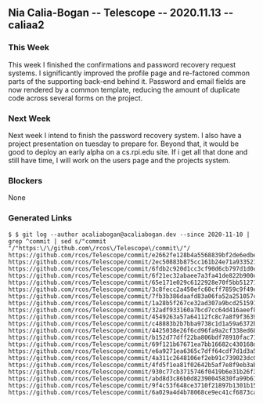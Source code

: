 ## Nia Calia-Bogan -- Telescope -- 2020.11.13 -- caliaa2

### This Week

This week I finished the confirmations and password recovery request systems. I significantly improved the profile page and re-factored common parts of the supporting back-end behind it. Password and email fields are now rendered by a common template, reducing the amount of duplicate code across several forms on the project.

### Next Week

Next week I intend to finish the password recovery system. I also have a project presentation on tuesday to prepare for. Beyond that, it would be good to deploy an early alpha on a cs.rpi.edu site. If i get all that done and still have time, I will work on the users page and the projects system. 

### Blockers

None 

### Generated Links

```shell
$ $ git log --author acaliabogan@acaliabogan.dev --since 2020-11-10 | grep ^commit | sed s/"commit "/"https:\/\/github.com\/rcos\/Telescope\/commit\/"/
https://github.com/rcos/Telescope/commit/e2662fe128b4a5568839bf2de6edbe65a144c4a5
https://github.com/rcos/Telescope/commit/2ec50883b875cc161b24e71a933521b063c9c3b0
https://github.com/rcos/Telescope/commit/6fdb2c920d1cc3cf90d6cb797d1d0cada53b9709
https://github.com/rcos/Telescope/commit/6f21ec32abaee7a3fa41de822b900c40c17c9cd5
https://github.com/rcos/Telescope/commit/65e171e029c6122928e70f5bb51271109e0e9307
https://github.com/rcos/Telescope/commit/3c8fecc2a450efc60cff7859c9f49c491fe4469d
https://github.com/rcos/Telescope/commit/7fb3b386daafd83a06fa52a251057c688d3235ec
https://github.com/rcos/Telescope/commit/1a28b5f267ce32ad307a9bcd251591e42e2cf006
https://github.com/rcos/Telescope/commit/32adf933160a7bcd7cc64d416aeef8779d98846a
https://github.com/rcos/Telescope/commit/4549263a57a64112fc8c7a8f9f3639c2aa502725
https://github.com/rcos/Telescope/commit/c48883b2b7bba9738c1d1a59a6372b531f28a56b
https://github.com/rcos/Telescope/commit/4425038e26f6cd96fa9a2cf338ed680111de805c
https://github.com/rcos/Telescope/commit/b152d77dff22ba806bdf78910fac71304c99cba2
https://github.com/rcos/Telescope/commit/69f121b67671ea7bb16682c430168d08036477da
https://github.com/rcos/Telescope/commit/e6a9271ea6365c7dff64cdf7d1d3a5db61511822
https://github.com/rcos/Telescope/commit/4a311c2648106ef2eb91c739023dc0cb216e7771
https://github.com/rcos/Telescope/commit/4fd5f1ea81f02642b5af7e8f9eb3ab984d688eb7
https://github.com/rcos/Telescope/commit/930c77cb3715746f0419b6e31b26f3d5b2d7f7c3
https://github.com/rcos/Telescope/commit/abd8d3c86b0d82390045830fa99b610bc1690c9f
https://github.com/rcos/Telescope/commit/9f4c53f648ce3710f21897b1301b158c615d30b1
https://github.com/rcos/Telescope/commit/6a029a4d4b78068ce9ec41cf6873ca81e0bb49c7

```
